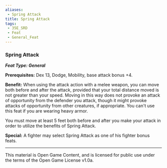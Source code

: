 ```yaml
---
aliases:
 - Spring Attack
title: Spring Attack
tags: 
 - 35E_SRD
 - Feat
 - General_Feat
---
```

### Spring Attack 
***Feat Type: General***

**Prerequisites:** Dex 13, Dodge, Mobility, base attack bonus +4.

**Benefit:** When using the attack action with a melee weapon, you can
move both before and after the attack, provided that your total distance
moved is not greater than your speed. Moving in this way does not
provoke an attack of opportunity from the defender you attack, though it
might provoke attacks of opportunity from other creatures, if
appropriate. You can't use this feat if you are wearing heavy armor.

You must move at least 5 feet both before and after you make your attack
in order to utilize the benefits of Spring Attack.

**Special:** A fighter may select Spring Attack as one of his fighter
bonus feats.



---



This material is Open Game Content, and is licensed for public use under the terms of the Open Game License v1.0a.

